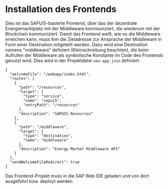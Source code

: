 # Installation des Frontends
Dies ist das SAPUI5-basierte Frontend, über das der dezentrale Energiemarktplatz mit der Middleware kommuniziert, die wiederum mit der Blockchain kommuniziert. Damit das Frontend weiß, wie es die Middleware erreichen kann, muss ihm die Zieladresse zur Ansprache der Middleware in Form einer Destination mitgeteilt werden. Dazu wird eine Destination namens "middleware" definiert (Kleinschreibung beachten), die beim Aufrufen der Middleware als symbolische Konstante im Code des Frontends genutzt wird. 
Dies wird in der Projektdatei ```neo-app.json``` definiert:
```
{
  "welcomeFile": "/webapp/index.html",
  "routes": [
    {
      "path": "/resources",
      "target": {
        "type": "service",
        "name": "sapui5",
        "entryPath": "/resources"
      },
      "description": "SAPUI5 Resources"
    },
    {
      "path": "/middleware",
      "target": {
        "type": "destination",
        "name": "middleware"
      },
      "description": "Energy Market Middleware API"
    }
  ],
  "sendWelcomeFileRedirect": true
}
```
Das Frontend-Projekt muss in die SAP Web IDE geladen und von dort ausgeführt bzw. deployt werden.
